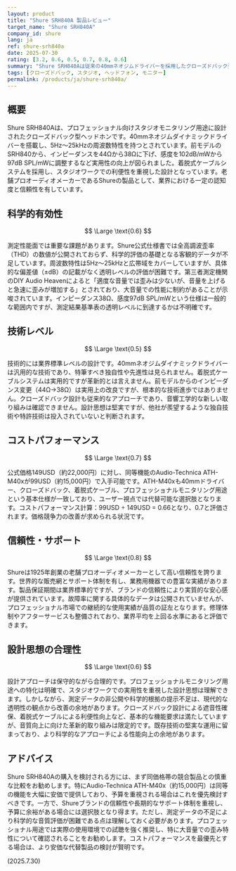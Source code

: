 ```yaml
---
layout: product
title: "Shure SRH840A 製品レビュー"
target_name: "Shure SRH840A"
company_id: shure
lang: ja
ref: shure-srh840a
date: 2025-07-30
rating: [3.2, 0.6, 0.5, 0.7, 0.8, 0.6]
summary: "Shure SRH840Aは従来の40mmネオジムドライバーを採用したクローズドバック型モニターヘッドホンです。同価格帯の競合製品と比較してコストパフォーマンスに課題があるものの、Shureブランドの信頼性により一定の評価を得ています。"
tags: [クローズドバック, スタジオ, ヘッドフォン, モニター]
permalink: /products/ja/shure-srh840a/
---
```

## 概要

Shure SRH840Aは、プロフェッショナル向けスタジオモニタリング用途に設計されたクローズドバック型ヘッドホンです。40mmネオジムダイナミックドライバーを搭載し、5Hz～25kHzの周波数特性を持つとされています。前モデルのSRH840から、インピーダンスを44Ωから38Ωに下げ、感度を102dB/mWから97dB SPL/mWに調整するなど実用性の向上が図られました。着脱式ケーブルシステムを採用し、スタジオワークでの利便性を重視した設計となっています。老舗プロオーディオメーカーであるShureの製品として、業界における一定の認知度と信頼性を有しています。

## 科学的有効性

$$ \Large \text{0.6} $$

測定性能面では重要な課題があります。Shure公式仕様書では全高調波歪率（THD）の数値が公開されておらず、科学的評価の基礎となる客観的データが不足しています。周波数特性は5Hz～25kHzと広帯域をカバーしていますが、具体的な偏差値（±dB）の記載がなく透明レベルの評価が困難です。第三者測定機関のDIY Audio Heavenによると「適度な音量では歪みは少ないが、音量を上げると急速に歪みが増加する」とされており、大音量での性能に制約があることが示唆されています。インピーダンス38Ω、感度97dB SPL/mWという仕様は一般的な範囲内ですが、測定結果基準表の透明レベルに到達するかは不明確です。

## 技術レベル

$$ \Large \text{0.5} $$

技術的には業界標準レベルの設計です。40mmネオジムダイナミックドライバーは汎用的な技術であり、特筆すべき独自性や先進性は見られません。着脱式ケーブルシステムは実用的ですが革新的とは言えません。前モデルからのインピーダンス変更（44Ω→38Ω）は実用上の改良ですが、根本的な技術進歩ではありません。クローズドバック設計も従来的なアプローチであり、音響工学的な新しい取り組みは確認できません。設計思想は堅実ですが、他社が羨望するような独自技術や特許技術は投入されていないと判断されます。

## コストパフォーマンス

$$ \Large \text{0.7} $$

公式価格149USD（約22,000円）に対し、同等機能のAudio-Technica ATH-M40xが99USD（約15,000円）で入手可能です。ATH-M40xも40mmドライバー、クローズドバック、着脱式ケーブル、プロフェッショナルモニタリング用途という基本仕様が一致しており、ユーザー視点では代替可能な選択肢となります。コストパフォーマンス計算：99USD ÷ 149USD = 0.66となり、0.7と評価されます。価格競争力の改善が求められる状況です。

## 信頼性・サポート

$$ \Large \text{0.8} $$

Shureは1925年創業の老舗プロオーディオメーカーとして高い信頼性を誇ります。世界的な販売網とサポート体制を有し、業務用機器での豊富な実績があります。製品保証期間は業界標準的ですが、ブランドの信頼性により実質的な安心感が提供されています。故障率に関する具体的なデータは公開されていませんが、プロフェッショナル市場での継続的な使用実績が品質の証左となります。修理体制やアフターサービスも整備されており、業界平均を上回る水準にあると評価できます。

## 設計思想の合理性

$$ \Large \text{0.6} $$

設計アプローチは保守的ながら合理的です。プロフェッショナルモニタリング用途への特化は明確で、スタジオワークでの実用性を重視した設計思想は理解できます。しかしながら、測定データの非公開や科学的根拠の提示不足は、現代的な透明性の観点から改善の余地があります。クローズドバック設計による遮音性確保、着脱式ケーブルによる利便性向上など、基本的な機能要求は満たしていますが、音質向上に向けた革新的取り組みは限定的です。既存技術の堅実な運用に留まっており、より科学的なアプローチによる性能向上の余地があります。

## アドバイス

Shure SRH840Aの購入を検討される方には、まず同価格帯の競合製品との慎重な比較をお勧めします。特にAudio-Technica ATH-M40x（約15,000円）は同等の機能を大幅に安価で提供しており、予算を重視される場合はこれを優先検討すべきです。一方で、Shureブランドの信頼性や長期的なサポート体制を重視し、予算に余裕がある場合には選択肢となり得ます。ただし、測定データの不足により科学的な音質評価が困難である点は理解しておく必要があります。プロフェッショナル用途では実際の使用環境での試聴を強く推奨し、特に大音量での歪み特性について確認されることをお勧めします。コストパフォーマンスを最優先とする場合は、より安価な代替製品の検討が賢明です。

(2025.7.30)

